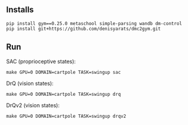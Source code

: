 

## Installs


```
pip install gym==0.25.0 metaschool simple-parsing wandb dm-control
pip install git+https://github.com/denisyarats/dmc2gym.git

```

## Run

SAC (proprioceptive states):
```
make GPU=0 DOMAIN=cartpole TASK=swingup sac
```

DrQ (vision states):
```
make GPU=0 DOMAIN=cartpole TASK=swingup drq
```

DrQv2 (vision states):
```
make GPU=0 DOMAIN=cartpole TASK=swingup drqv2
```
